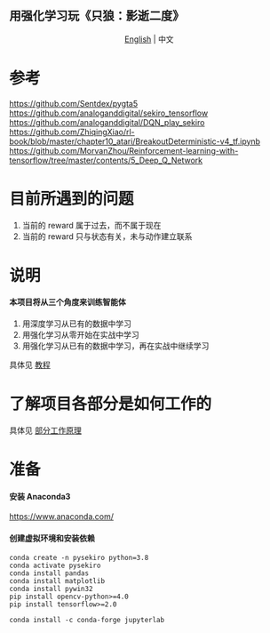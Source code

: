 ## 用强化学习玩《只狼：影逝二度》

<p align="center">
    <a href="https://github.com/ricagj/pysekiro_with_RL/blob/main/README_EN.md">English</a>
    | 
    <a>中文</a>
</p>

# 参考
https://github.com/Sentdex/pygta5  
https://github.com/analoganddigital/sekiro_tensorflow  
https://github.com/analoganddigital/DQN_play_sekiro  
https://github.com/ZhiqingXiao/rl-book/blob/master/chapter10_atari/BreakoutDeterministic-v4_tf.ipynb  
https://github.com/MorvanZhou/Reinforcement-learning-with-tensorflow/tree/master/contents/5_Deep_Q_Network  

# 目前所遇到的问题

1. 当前的 reward 属于过去，而不属于现在
2. 当前的 reward 只与状态有关，未与动作建立联系

# 说明

#### 本项目将从三个角度来训练**智能体**  
1. 用深度学习从已有的数据中学习
2. 用强化学习从零开始在实战中学习
3. 用强化学习从已有的数据中学习，再在实战中继续学习

具体见 [教程](https://nbviewer.jupyter.org/github/ricagj/pysekiro_with_RL/blob/main/Tutorial.ipynb)

# 了解项目各部分是如何工作的
具体见 [部分工作原理](https://nbviewer.jupyter.org/github/ricagj/pysekiro_with_RL/blob/main/How_it_works.ipynb)

# 准备

#### 安装 Anaconda3
https://www.anaconda.com/

#### 创建虚拟环境和安装依赖
~~~shell
conda create -n pysekiro python=3.8
conda activate pysekiro
conda install pandas
conda install matplotlib
conda install pywin32
pip install opencv-python>=4.0
pip install tensorflow>=2.0

conda install -c conda-forge jupyterlab
~~~